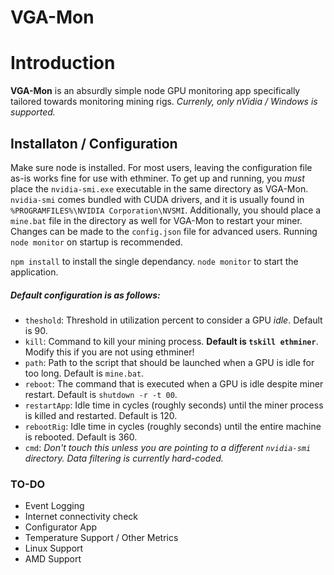 VGA-Mon
=

Introduction
==

**VGA-Mon** is an absurdly simple node GPU monitoring app specifically tailored towards monitoring mining rigs. 
*Currenly, only nVidia / Windows is supported.*

## Installaton / Configuration ##

Make sure node is installed. For most users, leaving the configuration file as-is works fine for use with ethminer. To get up and running, you *must* place the `nvidia-smi.exe` executable in the same directory as VGA-Mon. `nvidia-smi` comes bundled with CUDA drivers, and it is usually found in `%PROGRAMFILES%\NVIDIA Corporation\NVSMI`. Additionally, you should place a `mine.bat` file in the directory as well for VGA-Mon to restart your miner. Changes can be made to the `config.json` file for advanced users. Running `node monitor` on startup is recommended.

`npm install` to install the single dependancy. 
`node monitor` to start the application.

##### Default configuration is as follows: #####
- `theshold`: Threshold in utilization percent to consider a GPU *idle*. Default is 90.
- `kill`: Command to kill your mining process. **Default is `tskill ethminer`**. Modify this if you are not using ethminer!
- `path`: Path to the script that should be launched when a GPU is idle for too long. Default is `mine.bat`.
- `reboot`: The command that is executed when a GPU is idle despite miner restart. Default is `shutdown -r -t 00`.
- `restartApp`: Idle time in cycles (roughly seconds) until the miner process is killed and restarted. Default is 120.
- `rebootRig`: Idle time in cycles (roughly seconds) until the entire machine is rebooted. Default is 360.
- `cmd`: *Don't touch this unless you are pointing to a different `nvidia-smi` directory. Data filtering is currently hard-coded.*

### TO-DO ###
- Event Logging
- Internet connectivity check
- Configurator App
- Temperature Support / Other Metrics
- Linux Support
- AMD Support